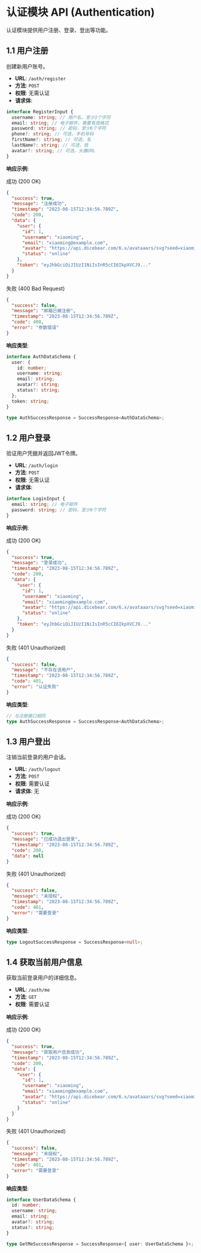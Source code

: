 # 认证模块 API (Authentication)

认证模块提供用户注册、登录、登出等功能。

## 1.1 用户注册

创建新用户账号。

- **URL**: `/auth/register`
- **方法**: `POST`
- **权限**: 无需认证
- **请求体**:

```typescript
interface RegisterInput {
  username: string; // 用户名，至少3个字符
  email: string; // 电子邮件，需要有效格式
  password: string; // 密码，至少6个字符
  phone?: string; // 可选，手机号码
  firstName?: string; // 可选，名
  lastName?: string; // 可选，姓
  avatar?: string; // 可选，头像URL
}
```

**响应示例**:

成功 (200 OK)
```json
{
  "success": true,
  "message": "注册成功",
  "timestamp": "2023-08-15T12:34:56.789Z",
  "code": 200,
  "data": {
    "user": {
      "id": 1,
      "username": "xiaoming",
      "email": "xiaoming@example.com",
      "avatar": "https://api.dicebear.com/6.x/avataaars/svg?seed=xiaoming",
      "status": "online"
    },
    "token": "eyJhbGciOiJIUzI1NiIsInR5cCI6IkpXVCJ9..."
  }
}
```

失败 (400 Bad Request)
```json
{
  "success": false,
  "message": "邮箱已被注册",
  "timestamp": "2023-08-15T12:34:56.789Z",
  "code": 400,
  "error": "参数错误"
}
```

**响应类型**:
```typescript
interface AuthDataSchema {
  user: {
    id: number;
    username: string;
    email: string;
    avatar?: string;
    status?: string;
  };
  token: string;
}

type AuthSuccessResponse = SuccessResponse<AuthDataSchema>;
```

## 1.2 用户登录

验证用户凭据并返回JWT令牌。

- **URL**: `/auth/login`
- **方法**: `POST`
- **权限**: 无需认证
- **请求体**:

```typescript
interface LoginInput {
  email: string; // 电子邮件
  password: string; // 密码，至少6个字符
}
```

**响应示例**:

成功 (200 OK)
```json
{
  "success": true,
  "message": "登录成功",
  "timestamp": "2023-08-15T12:34:56.789Z",
  "code": 200,
  "data": {
    "user": {
      "id": 1,
      "username": "xiaoming",
      "email": "xiaoming@example.com",
      "avatar": "https://api.dicebear.com/6.x/avataaars/svg?seed=xiaoming",
      "status": "online"
    },
    "token": "eyJhbGciOiJIUzI1NiIsInR5cCI6IkpXVCJ9..."
  }
}
```

失败 (401 Unauthorized)
```json
{
  "success": false,
  "message": "不存在该用户",
  "timestamp": "2023-08-15T12:34:56.789Z",
  "code": 401,
  "error": "认证失败"
}
```

**响应类型**:
```typescript
// 与注册接口相同
type AuthSuccessResponse = SuccessResponse<AuthDataSchema>;
```

## 1.3 用户登出

注销当前登录的用户会话。

- **URL**: `/auth/logout`
- **方法**: `POST`
- **权限**: 需要认证
- **请求体**: 无

**响应示例**:

成功 (200 OK)
```json
{
  "success": true,
  "message": "已成功退出登录",
  "timestamp": "2023-08-15T12:34:56.789Z",
  "code": 200,
  "data": null
}
```

失败 (401 Unauthorized)
```json
{
  "success": false,
  "message": "未授权",
  "timestamp": "2023-08-15T12:34:56.789Z",
  "code": 401,
  "error": "需要登录"
}
```

**响应类型**:
```typescript
type LogoutSuccessResponse = SuccessResponse<null>;
```

## 1.4 获取当前用户信息

获取当前登录用户的详细信息。

- **URL**: `/auth/me`
- **方法**: `GET`
- **权限**: 需要认证

**响应示例**:

成功 (200 OK)
```json
{
  "success": true,
  "message": "获取用户信息成功",
  "timestamp": "2023-08-15T12:34:56.789Z",
  "code": 200,
  "data": {
    "user": {
      "id": 1,
      "username": "xiaoming",
      "email": "xiaoming@example.com",
      "avatar": "https://api.dicebear.com/6.x/avataaars/svg?seed=xiaoming",
      "status": "online"
    }
  }
}
```

失败 (401 Unauthorized)
```json
{
  "success": false,
  "message": "未授权",
  "timestamp": "2023-08-15T12:34:56.789Z",
  "code": 401,
  "error": "需要登录"
}
```

**响应类型**:
```typescript
interface UserDataSchema {
  id: number;
  username: string;
  email: string;
  avatar?: string;
  status?: string;
}

type GetMeSuccessResponse = SuccessResponse<{ user: UserDataSchema }>;
``` 